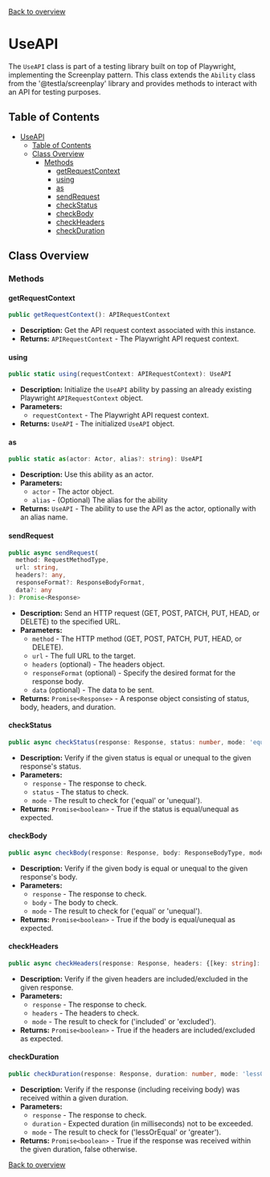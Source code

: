 [Back to overview](../../screenplay_elements.md)

# UseAPI

The `UseAPI` class is part of a testing library built on top of Playwright, implementing the Screenplay pattern. This class extends the `Ability` class from the '@testla/screenplay' library and provides methods to interact with an API for testing purposes.

## Table of Contents

- [UseAPI](#useapi)
  - [Table of Contents](#table-of-contents)
  - [Class Overview](#class-overview)
    - [Methods](#methods)
      - [getRequestContext](#getrequestcontext)
      - [using](#using)
      - [as](#as)
      - [sendRequest](#sendrequest)
      - [checkStatus](#checkstatus)
      - [checkBody](#checkbody)
      - [checkHeaders](#checkheaders)
      - [checkDuration](#checkduration)

## Class Overview

### Methods

#### getRequestContext

```typescript
public getRequestContext(): APIRequestContext
```

- **Description:** Get the API request context associated with this instance.
- **Returns:** `APIRequestContext` - The Playwright API request context.

#### using

```typescript
public static using(requestContext: APIRequestContext): UseAPI
```

- **Description:** Initialize the `UseAPI` ability by passing an already existing Playwright `APIRequestContext` object.
- **Parameters:**
  - `requestContext` - The Playwright API request context.
- **Returns:** `UseAPI` - The initialized `UseAPI` object.

#### as

```typescript
public static as(actor: Actor, alias?: string): UseAPI
```

- **Description:** Use this ability as an actor.
- **Parameters:**
  - `actor` - The actor object.
  - `alias` - (Optional) The alias for the ability
- **Returns:** `UseAPI` - The ability to use the API as the actor, optionally with an alias name.

#### sendRequest

```typescript
public async sendRequest(
  method: RequestMethodType,
  url: string,
  headers?: any,
  responseFormat?: ResponseBodyFormat,
  data?: any
): Promise<Response>
```

- **Description:** Send an HTTP request (GET, POST, PATCH, PUT, HEAD, or DELETE) to the specified URL.
- **Parameters:**
  - `method` - The HTTP method (GET, POST, PATCH, PUT, HEAD, or DELETE).
  - `url` - The full URL to the target.
  - `headers` (optional) - The headers object.
  - `responseFormat` (optional) - Specify the desired format for the response body.
  - `data` (optional) - The data to be sent.
- **Returns:** `Promise<Response>` - A response object consisting of status, body, headers, and duration.

#### checkStatus

```typescript
public async checkStatus(response: Response, status: number, mode: 'equal' | 'unequal'): Promise<boolean>
```

- **Description:** Verify if the given status is equal or unequal to the given response's status.
- **Parameters:**
  - `response` - The response to check.
  - `status` - The status to check.
  - `mode` - The result to check for ('equal' or 'unequal').
- **Returns:** `Promise<boolean>` - True if the status is equal/unequal as expected.

#### checkBody

```typescript
public async checkBody(response: Response, body: ResponseBodyType, mode: 'equal' | 'unequal'): Promise<boolean>
```

- **Description:** Verify if the given body is equal or unequal to the given response's body.
- **Parameters:**
  - `response` - The response to check.
  - `body` - The body to check.
  - `mode` - The result to check for ('equal' or 'unequal').
- **Returns:** `Promise<boolean>` - True if the body is equal/unequal as expected.

#### checkHeaders

```typescript
public async checkHeaders(response: Response, headers: {[key: string]: string | undefined }, mode: 'included' | 'excluded'): Promise<boolean>
```

- **Description:** Verify if the given headers are included/excluded in the given response.
- **Parameters:**
  - `response` - The response to check.
  - `headers` - The headers to check.
  - `mode` - The result to check for ('included' or 'excluded').
- **Returns:** `Promise<boolean>` - True if the headers are included/excluded as expected.

#### checkDuration

```typescript
public checkDuration(response: Response, duration: number, mode: 'lessOrEqual' | 'greater'): Promise<boolean>
```

- **Description:** Verify if the response (including receiving body) was received within a given duration.
- **Parameters:**
  - `response` - The response to check.
  - `duration` - Expected duration (in milliseconds) not to be exceeded.
  - `mode` - The result to check for ('lessOrEqual' or 'greater').
- **Returns:** `Promise<boolean>` - True if the response was received within the given duration, false otherwise.

[Back to overview](../../screenplay_elements.md)